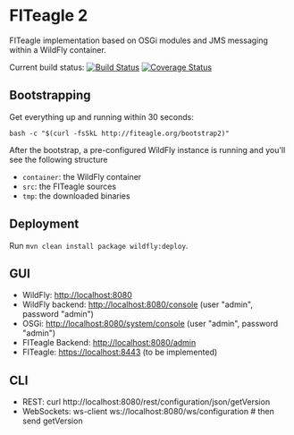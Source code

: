 FITeagle 2
==========

FITeagle implementation based on OSGi modules and JMS messaging within a WildFly container.

Current build status:
[![Build Status](https://travis-ci.org/tubav/fiteagle_osgi.png?branch=master)](https://travis-ci.org/tubav/fiteagle_osgi)
[![Coverage Status](https://coveralls.io/repos/tubav/fiteagle_osgi/badge.png?branch=master)](https://coveralls.io/r/tubav/fiteagle_osgi?branch=master)

Bootstrapping
-------------

Get everything up and running within 30 seconds:

```
bash -c "$(curl -fsSkL http://fiteagle.org/bootstrap2)"
```

After the bootstrap, a pre-configured WildFly instance is running and you'll see the following structure
 * ```container```: the WildFly container
 * ```src```: the FITeagle sources
 * ```tmp```: the downloaded binaries
 
Deployment
----------

Run ```mvn clean install package wildfly:deploy```.

GUI
---

 * WildFly: [http://localhost:8080](http://localhost:8080)
 * WildFly backend: [http://localhost:8080/console](http://localhost:8080/console) (user "admin", password "admin")
 * OSGi: [http://localhost:8080/system/console](http://localhost:8080/system/console) (user "admin", password "admin")
 * FITeagle Backend: [http://localhost:8080/admin](http://localhost:8080/admin)
 * FITeagle: [https://localhost:8443](https://localhost:8443) (to be implemented)

CLI
---

 * REST: curl http://localhost:8080/rest/configuration/json/getVersion
 * WebSockets: ws-client ws://localhost:8080/ws/configuration # then send getVersion
